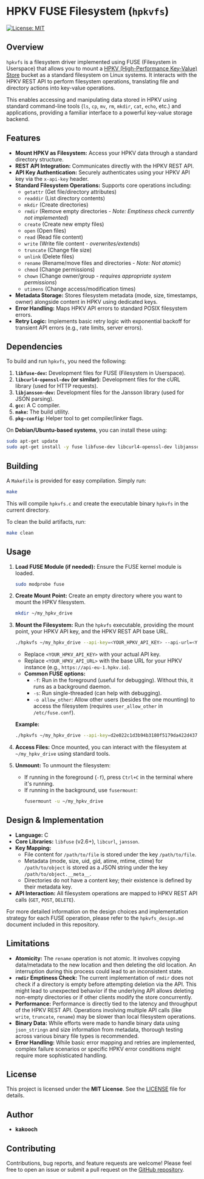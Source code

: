 # HPKV FUSE Filesystem (`hpkvfs`)

[![License: MIT](https://img.shields.io/badge/License-MIT-yellow.svg)](https://opensource.org/licenses/MIT)

## Overview

`hpkvfs` is a filesystem driver implemented using FUSE (Filesystem in Userspace) that allows you to mount a [HPKV (High-Performance Key-Value) Store](https://hpkv.io/) bucket as a standard filesystem on Linux systems. It interacts with the HPKV REST API to perform filesystem operations, translating file and directory actions into key-value operations.

This enables accessing and manipulating data stored in HPKV using standard command-line tools (`ls`, `cp`, `mv`, `rm`, `mkdir`, `cat`, `echo`, etc.) and applications, providing a familiar interface to a powerful key-value storage backend.

## Features

*   **Mount HPKV as Filesystem:** Access your HPKV data through a standard directory structure.
*   **REST API Integration:** Communicates directly with the HPKV REST API.
*   **API Key Authentication:** Securely authenticates using your HPKV API key via the `x-api-key` header.
*   **Standard Filesystem Operations:** Supports core operations including:
    *   `getattr` (Get file/directory attributes)
    *   `readdir` (List directory contents)
    *   `mkdir` (Create directories)
    *   `rmdir` (Remove empty directories - *Note: Emptiness check currently not implemented*)
    *   `create` (Create new empty files)
    *   `open` (Open files)
    *   `read` (Read file content)
    *   `write` (Write file content - *overwrites/extends*)
    *   `truncate` (Change file size)
    *   `unlink` (Delete files)
    *   `rename` (Rename/move files and directories - *Note: Not atomic*)
    *   `chmod` (Change permissions)
    *   `chown` (Change owner/group - *requires appropriate system permissions*)
    *   `utimens` (Change access/modification times)
*   **Metadata Storage:** Stores filesystem metadata (mode, size, timestamps, owner) alongside content in HPKV using dedicated keys.
*   **Error Handling:** Maps HPKV API errors to standard POSIX filesystem errors.
*   **Retry Logic:** Implements basic retry logic with exponential backoff for transient API errors (e.g., rate limits, server errors).

## Dependencies

To build and run `hpkvfs`, you need the following:

1.  **`libfuse-dev`:** Development files for FUSE (Filesystem in Userspace).
2.  **`libcurl4-openssl-dev` (or similar):** Development files for the cURL library (used for HTTP requests).
3.  **`libjansson-dev`:** Development files for the Jansson library (used for JSON parsing).
4.  **`gcc`:** A C compiler.
5.  **`make`:** The build utility.
6.  **`pkg-config`:** Helper tool to get compiler/linker flags.

On **Debian/Ubuntu-based systems**, you can install these using:

```bash
sudo apt-get update
sudo apt-get install -y fuse libfuse-dev libcurl4-openssl-dev libjansson-dev gcc make pkg-config
```

## Building

A `Makefile` is provided for easy compilation. Simply run:

```bash
make
```

This will compile `hpkvfs.c` and create the executable binary `hpkvfs` in the current directory.

To clean the build artifacts, run:

```bash
make clean
```

## Usage

1.  **Load FUSE Module (if needed):** Ensure the FUSE kernel module is loaded.
    ```bash
    sudo modprobe fuse
    ```

2.  **Create Mount Point:** Create an empty directory where you want to mount the HPKV filesystem.
    ```bash
    mkdir ~/my_hpkv_drive
    ```

3.  **Mount the Filesystem:** Run the `hpkvfs` executable, providing the mount point, your HPKV API key, and the HPKV REST API base URL.
    ```bash
    ./hpkvfs ~/my_hpkv_drive --api-key=<YOUR_HPKV_API_KEY> --api-url=<YOUR_HPKV_API_URL> [FUSE options]
    ```
    *   Replace `<YOUR_HPKV_API_KEY>` with your actual API key.
    *   Replace `<YOUR_HPKV_API_URL>` with the base URL for your HPKV instance (e.g., `https://api-eu-1.hpkv.io`).
    *   **Common FUSE options:**
        *   `-f`: Run in the foreground (useful for debugging). Without this, it runs as a background daemon.
        *   `-s`: Run single-threaded (can help with debugging).
        *   `-o allow_other`: Allow other users (besides the one mounting) to access the filesystem (requires `user_allow_other` in `/etc/fuse.conf`).

    **Example:**
    ```bash
    ./hpkvfs ~/my_hpkv_drive --api-key=d2e022c1d3b94b3180f5179da422d437 --api-url=https://api-eu-1.hpkv.io -f
    ```

4.  **Access Files:** Once mounted, you can interact with the filesystem at `~/my_hpkv_drive` using standard tools.

5.  **Unmount:** To unmount the filesystem:
    *   If running in the foreground (`-f`), press `Ctrl+C` in the terminal where it's running.
    *   If running in the background, use `fusermount`:
        ```bash
        fusermount -u ~/my_hpkv_drive
        ```

## Design & Implementation

*   **Language:** C
*   **Core Libraries:** `libfuse` (v2.6+), `libcurl`, `jansson`.
*   **Key Mapping:**
    *   File content for `/path/to/file` is stored under the key `/path/to/file`.
    *   Metadata (mode, size, uid, gid, atime, mtime, ctime) for `/path/to/object` is stored as a JSON string under the key `/path/to/object.__meta__`.
    *   Directories do not have a content key; their existence is defined by their metadata key.
*   **API Interaction:** All filesystem operations are mapped to HPKV REST API calls (`GET`, `POST`, `DELETE`).

For more detailed information on the design choices and implementation strategy for each FUSE operation, please refer to the `hpkvfs_design.md` document included in this repository.

## Limitations

*   **Atomicity:** The `rename` operation is not atomic. It involves copying data/metadata to the new location and then deleting the old location. An interruption during this process could lead to an inconsistent state.
*   **`rmdir` Emptiness Check:** The current implementation of `rmdir` does not check if a directory is empty before attempting deletion via the API. This might lead to unexpected behavior if the underlying API allows deleting non-empty directories or if other clients modify the store concurrently.
*   **Performance:** Performance is directly tied to the latency and throughput of the HPKV REST API. Operations involving multiple API calls (like `write`, `truncate`, `rename`) may be slower than local filesystem operations.
*   **Binary Data:** While efforts were made to handle binary data using `json_stringn` and size information from metadata, thorough testing across various binary file types is recommended.
*   **Error Handling:** While basic error mapping and retries are implemented, complex failure scenarios or specific HPKV error conditions might require more sophisticated handling.

## License

This project is licensed under the **MIT License**. See the [LICENSE](LICENSE) file for details.

## Author

*   **kakooch**

## Contributing

Contributions, bug reports, and feature requests are welcome! Please feel free to open an issue or submit a pull request on the [GitHub repository](https://github.com/kakooch/hpkvfs).

